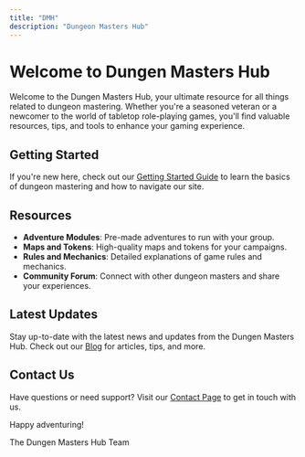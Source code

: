 ```yaml
---
title: "DMH"
description: "Dungeon Masters Hub"
---
```


# Welcome to Dungen Masters Hub

Welcome to the Dungen Masters Hub, your ultimate resource for all things related to dungeon mastering. Whether you're a seasoned veteran or a newcomer to the world of tabletop role-playing games, you'll find valuable resources, tips, and tools to enhance your gaming experience.

## Getting Started

If you're new here, check out our [Getting Started Guide](getting-started.md) to learn the basics of dungeon mastering and how to navigate our site.

## Resources

- **Adventure Modules**: Pre-made adventures to run with your group.
- **Maps and Tokens**: High-quality maps and tokens for your campaigns.
- **Rules and Mechanics**: Detailed explanations of game rules and mechanics.
- **Community Forum**: Connect with other dungeon masters and share your experiences.

## Latest Updates

Stay up-to-date with the latest news and updates from the Dungen Masters Hub. Check out our [Blog](blog.md) for articles, tips, and more.

## Contact Us

Have questions or need support? Visit our [Contact Page](contact.md) to get in touch with us.

Happy adventuring!

The Dungen Masters Hub Team

